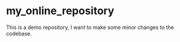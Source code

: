 # my_online_repository
This is a demo repository, I want to make some minor changes to the codebase.
